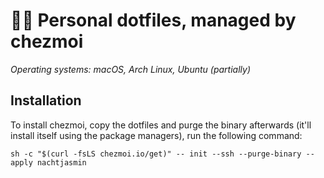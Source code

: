 # 👩‍💻 Personal dotfiles, managed by chezmoi

_Operating systems: macOS, Arch Linux, Ubuntu (partially)_

## Installation

To install chezmoi, copy the dotfiles and purge the binary afterwards (it'll install itself using
the package managers), run the following command:

```shell
sh -c "$(curl -fsLS chezmoi.io/get)" -- init --ssh --purge-binary --apply nachtjasmin
```
